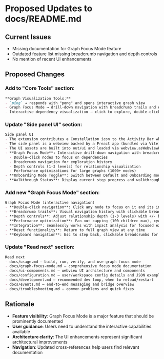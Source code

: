 # Proposed Updates to docs/README.md

## Current Issues
- Missing documentation for Graph Focus Mode feature
- Outdated feature list missing breadcrumb navigation and depth controls
- No mention of recent UI enhancements

## Proposed Changes

### Add to "Core Tools" section:
```markdown
**Graph Visualization Tools:**
- `ping` → responds with "pong" and opens interactive graph view
- Graph Focus Mode → drill-down navigation with breadcrumb trails and depth controls
- Interactive dependency visualization → click to explore, double-click to focus
```

### Update "Side panel UI" section:
```markdown
Side panel UI
- The extension contributes a Constellation icon to the Activity Bar which opens a side panel.
- The side panel is a webview backed by a Preact app (bundled via Vite) that renders into #root.
- The UI assets are built into out/ui and loaded via webview.asWebviewUri.
- **Graph Focus Mode**: Interactive drill-down navigation with breadcrumb trails
  - Double-click nodes to focus on dependencies
  - Breadcrumb navigation for exploration history
  - Depth controls (1-3 levels) for relationship visualization
  - Performance optimizations for large graphs (1000+ nodes)
- **Onboarding Mode Toggle**: Switch between Default and Onboarding modes with safe persona backup/restore
- **Walkthrough Status**: Display current step progress and walkthrough information when active
```

### Add new "Graph Focus Mode" section:
```markdown
Graph Focus Mode (interactive navigation)
- **Double-click navigation**: Click any node to focus on it and its immediate dependencies
- **Breadcrumb trails**: Visual navigation history with clickable breadcrumbs (e.g., "UserService.ts ▶ AuthController.ts")
- **Depth controls**: Adjust relationship depth (1-3 levels) with +/- buttons
- **Performance optimization**: Fan-out capping (100 children max), cycle detection, position caching
- **Integration**: Seamlessly works with impact analysis for focused exploration
- **Reset functionality**: Return to full graph view at any time
- **Keyboard navigation**: Esc to step back, clickable breadcrumbs for jumping
```

### Update "Read next" section:
```markdown
Read next
- docs/usage.md — build, run, verify, and use graph focus mode
- docs/graph-focus-mode.md — comprehensive focus mode documentation
- docs/ui-components.md — webview UI architecture and components
- docs/configuration.md — user/workspace config details and JSON examples
- docs/development.md — recommended dev loop, when to reload/restart
- docs/events.md — end-to-end messaging and bridge overview
- docs/troubleshooting.md — common problems and quick fixes
```

## Rationale
- **Feature visibility**: Graph Focus Mode is a major feature that should be prominently documented
- **User guidance**: Users need to understand the interactive capabilities available
- **Architecture clarity**: The UI enhancements represent significant architectural improvements
- **Navigation**: Updated cross-references help users find relevant documentation